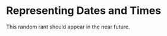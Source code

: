 Representing Dates and Times
============================

This random rant should appear in the near future.
